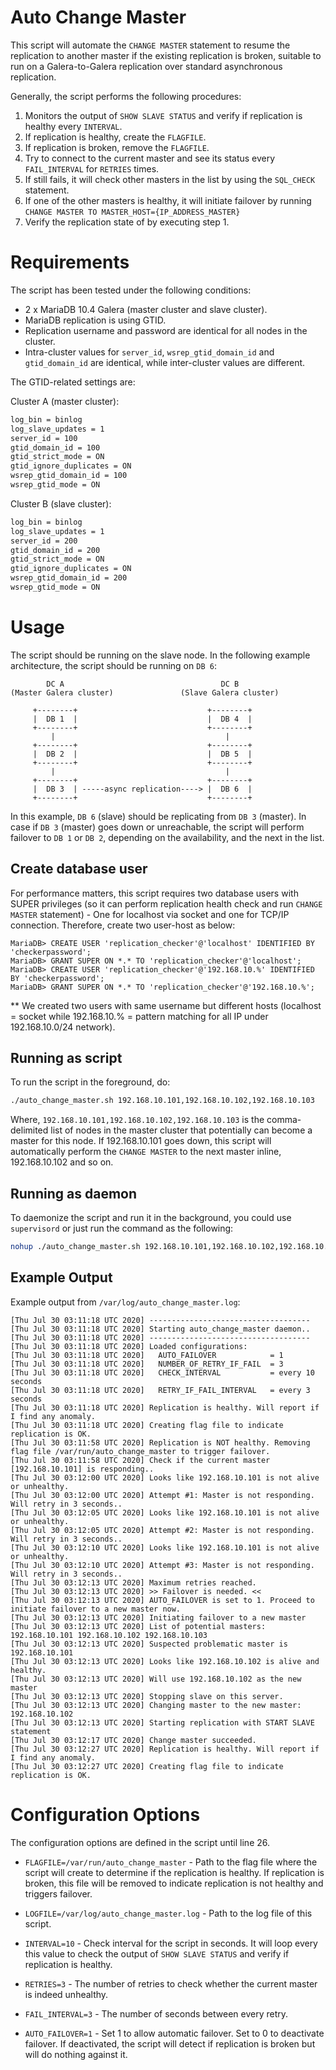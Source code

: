 # Auto Change Master

This script will automate the `CHANGE MASTER` statement to resume the replication to another master if the existing replication is broken, suitable to run on a Galera-to-Galera replication over standard asynchronous replication.

Generally, the script performs the following procedures:

1) Monitors the output of `SHOW SLAVE STATUS` and verify if replication is healthy every `INTERVAL`.
2) If replication is healthy, create the `FLAGFILE`.
3) If replication is broken, remove the `FLAGFILE`.
4) Try to connect to the current master and see its status every `FAIL_INTERVAL` for `RETRIES` times.
5) If still fails, it will check other masters in the list by using the `SQL_CHECK` statement.
6) If one of the other masters is healthy, it will initiate failover by running `CHANGE MASTER TO MASTER_HOST={IP_ADDRESS_MASTER}`
7) Verify the replication state of by executing step 1.

# Requirements

The script has been tested under the following conditions:

* 2 x MariaDB 10.4 Galera (master cluster and slave cluster).
* MariaDB replication is using GTID.
* Replication username and password are identical for all nodes in the cluster.
* Intra-cluster values for `server_id`, `wsrep_gtid_domain_id` and `gtid_domain_id` are identical, while inter-cluster values are different.

The GTID-related settings are:

Cluster A (master cluster):

```bash
log_bin = binlog
log_slave_updates = 1
server_id = 100
gtid_domain_id = 100
gtid_strict_mode = ON
gtid_ignore_duplicates = ON
wsrep_gtid_domain_id = 100
wsrep_gtid_mode = ON
```

Cluster B (slave cluster):

```bash
log_bin = binlog
log_slave_updates = 1
server_id = 200
gtid_domain_id = 200
gtid_strict_mode = ON
gtid_ignore_duplicates = ON
wsrep_gtid_domain_id = 200
wsrep_gtid_mode = ON
```

# Usage

The script should be running on the slave node. In the following example architecture, the script should be running on `DB 6`:

```
        DC A                                   DC B
(Master Galera cluster)               (Slave Galera cluster)

     +--------+                             +--------+
     |  DB 1  |                             |  DB 4  |
     +--------+                             +--------+
         |                                      |
     +--------+                             +--------+
     |  DB 2  |                             |  DB 5  |
     +--------+                             +--------+
         |                                      |
     +--------+                             +--------+
     |  DB 3  | -----async replication----> |  DB 6  |
     +--------+                             +--------+
```

In this example, `DB 6` (slave) should be replicating from `DB 3` (master). In case if `DB 3` (master) goes down or unreachable, the script will perform failover to `DB 1` or `DB 2`, depending on the availability, and the next in the list.

## Create database user

For performance matters, this script requires two database users with SUPER privileges (so it can perform replication health check and run `CHANGE MASTER` statement) - One for localhost via socket and one for TCP/IP connection. Therefore, create two user-host as below:

```
MariaDB> CREATE USER 'replication_checker'@'localhost' IDENTIFIED BY 'checkerpassword';
MariaDB> GRANT SUPER ON *.* TO 'replication_checker'@'localhost';
MariaDB> CREATE USER 'replication_checker'@'192.168.10.%' IDENTIFIED BY 'checkerpassword';
MariaDB> GRANT SUPER ON *.* TO 'replication_checker'@'192.168.10.%';
```

** We created two users with same username but different hosts (localhost = socket while 192.168.10.% = pattern matching for all IP under 192.168.10.0/24 network).

## Running as script

To run the script in the foreground, do:

```bash
./auto_change_master.sh 192.168.10.101,192.168.10.102,192.168.10.103
```
Where, `192.168.10.101,192.168.10.102,192.168.10.103` is the comma-delimited list of nodes in the master cluster that potentially can become a master for this node. If 192.168.10.101 goes down, this script will automatically perform the `CHANGE MASTER` to the next master inline, 192.168.10.102 and so on.

## Running as daemon

To daemonize the script and run it in the background, you could use `supervisord` or just run the command as the following:

```bash
nohup ./auto_change_master.sh 192.168.10.101,192.168.10.102,192.168.10.103 &
```

## Example Output

Example output from `/var/log/auto_change_master.log`:

```
[Thu Jul 30 03:11:18 UTC 2020] ------------------------------------
[Thu Jul 30 03:11:18 UTC 2020] Starting auto_change_master daemon..
[Thu Jul 30 03:11:18 UTC 2020] ------------------------------------
[Thu Jul 30 03:11:18 UTC 2020] Loaded configurations:
[Thu Jul 30 03:11:18 UTC 2020]   AUTO_FAILOVER            = 1
[Thu Jul 30 03:11:18 UTC 2020]   NUMBER_OF_RETRY_IF_FAIL  = 3
[Thu Jul 30 03:11:18 UTC 2020]   CHECK_INTERVAL           = every 10 seconds
[Thu Jul 30 03:11:18 UTC 2020]   RETRY_IF_FAIL_INTERVAL   = every 3 seconds
[Thu Jul 30 03:11:18 UTC 2020] Replication is healthy. Will report if I find any anomaly.
[Thu Jul 30 03:11:18 UTC 2020] Creating flag file to indicate replication is OK.
[Thu Jul 30 03:11:58 UTC 2020] Replication is NOT healthy. Removing flag file /var/run/auto_change_master to trigger failover.
[Thu Jul 30 03:11:58 UTC 2020] Check if the current master [192.168.10.101] is responding..
[Thu Jul 30 03:12:00 UTC 2020] Looks like 192.168.10.101 is not alive or unhealthy.
[Thu Jul 30 03:12:00 UTC 2020] Attempt #1: Master is not responding. Will retry in 3 seconds..
[Thu Jul 30 03:12:05 UTC 2020] Looks like 192.168.10.101 is not alive or unhealthy.
[Thu Jul 30 03:12:05 UTC 2020] Attempt #2: Master is not responding. Will retry in 3 seconds..
[Thu Jul 30 03:12:10 UTC 2020] Looks like 192.168.10.101 is not alive or unhealthy.
[Thu Jul 30 03:12:10 UTC 2020] Attempt #3: Master is not responding. Will retry in 3 seconds..
[Thu Jul 30 03:12:13 UTC 2020] Maximum retries reached.
[Thu Jul 30 03:12:13 UTC 2020] >> Failover is needed. <<
[Thu Jul 30 03:12:13 UTC 2020] AUTO_FAILOVER is set to 1. Proceed to initiate failover to a new master now.
[Thu Jul 30 03:12:13 UTC 2020] Initiating failover to a new master
[Thu Jul 30 03:12:13 UTC 2020] List of potential masters: 192.168.10.101 192.168.10.102 192.168.10.103
[Thu Jul 30 03:12:13 UTC 2020] Suspected problematic master is 192.168.10.101
[Thu Jul 30 03:12:13 UTC 2020] Looks like 192.168.10.102 is alive and healthy.
[Thu Jul 30 03:12:13 UTC 2020] Will use 192.168.10.102 as the new master
[Thu Jul 30 03:12:13 UTC 2020] Stopping slave on this server.
[Thu Jul 30 03:12:13 UTC 2020] Changing master to the new master: 192.168.10.102
[Thu Jul 30 03:12:13 UTC 2020] Starting replication with START SLAVE statement
[Thu Jul 30 03:12:17 UTC 2020] Change master succeeded.
[Thu Jul 30 03:12:27 UTC 2020] Replication is healthy. Will report if I find any anomaly.
[Thu Jul 30 03:12:27 UTC 2020] Creating flag file to indicate replication is OK.
```

# Configuration Options

The configuration options are defined in the script until line 26.

* ``FLAGFILE=/var/run/auto_change_master`` - Path to the flag file where the script will create to determine if the replication is healthy. If replication is broken, this file will be removed to indicate replication is not healthy and triggers failover.

* ``LOGFILE=/var/log/auto_change_master.log`` - Path to the log file of this script.

* ``INTERVAL=10`` - Check interval for the script in seconds. It will loop every this value to check the output of `SHOW SLAVE STATUS` and verify if replication is healthy.

* ``RETRIES=3`` - The number of retries to check whether the current master is indeed unhealthy.

* ``FAIL_INTERVAL=3`` - The number of seconds between every retry.

* ``AUTO_FAILOVER=1`` - Set 1 to allow automatic failover. Set to 0 to deactivate failover. If deactivated, the script will detect if replication is broken but will do nothing against it.
